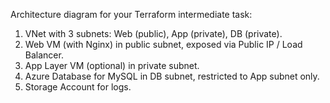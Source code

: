 Architecture diagram for your Terraform intermediate task:

1. VNet with 3 subnets: Web (public), App (private), DB (private).
2. Web VM (with Nginx) in public subnet, exposed via Public IP / Load Balancer.
3. App Layer VM (optional) in private subnet.
4. Azure Database for MySQL in DB subnet, restricted to App subnet only.
5. Storage Account for logs.